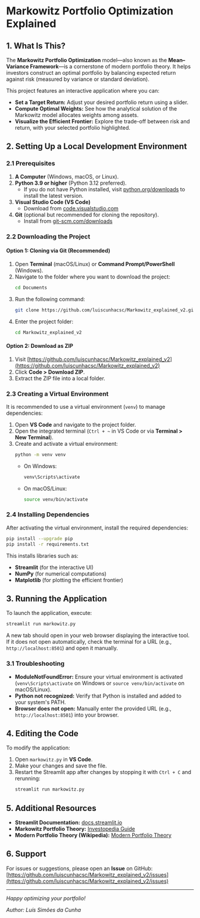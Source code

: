 # Markowitz Portfolio Optimization Explained

## 1. What Is This?

The **Markowitz Portfolio Optimization** model—also known as the **Mean–Variance Framework**—is a cornerstone of modern portfolio theory. It helps investors construct an optimal portfolio by balancing expected return against risk (measured by variance or standard deviation).

This project features an interactive application where you can:

- **Set a Target Return:** Adjust your desired portfolio return using a slider.
- **Compute Optimal Weights:** See how the analytical solution of the Markowitz model allocates weights among assets.
- **Visualize the Efficient Frontier:** Explore the trade-off between risk and return, with your selected portfolio highlighted.

## 2. Setting Up a Local Development Environment

### 2.1 Prerequisites

1. **A Computer** (Windows, macOS, or Linux).
2. **Python 3.9 or higher** (Python 3.12 preferred).  
   - If you do not have Python installed, visit [python.org/downloads](https://www.python.org/downloads/) to install the latest version.
3. **Visual Studio Code (VS Code)**  
   - Download from [code.visualstudio.com](https://code.visualstudio.com/)
4. **Git** (optional but recommended for cloning the repository).  
   - Install from [git-scm.com/downloads](https://git-scm.com/downloads)

### 2.2 Downloading the Project

#### Option 1: Cloning via Git (Recommended)

1. Open **Terminal** (macOS/Linux) or **Command Prompt/PowerShell** (Windows).
2. Navigate to the folder where you want to download the project:
   ```bash
   cd Documents
   ```
3. Run the following command:
   ```bash
   git clone https://github.com/luiscunhacsc/Markowitz_explained_v2.git
   ```
4. Enter the project folder:
   ```bash
   cd Markowitz_explained_v2
   ```

#### Option 2: Download as ZIP

1. Visit [https://github.com/luiscunhacsc/Markowitz_explained_v2](https://github.com/luiscunhacsc/Markowitz_explained_v2)
2. Click **Code > Download ZIP**.
3. Extract the ZIP file into a local folder.

### 2.3 Creating a Virtual Environment

It is recommended to use a virtual environment (`venv`) to manage dependencies:

1. Open **VS Code** and navigate to the project folder.
2. Open the integrated terminal (`Ctrl + ~` in VS Code or via **Terminal > New Terminal**).
3. Create and activate a virtual environment:
   ```bash
   python -m venv venv
   ```
   - On Windows:
     ```bash
     venv\Scripts\activate
     ```
   - On macOS/Linux:
     ```bash
     source venv/bin/activate
     ```

### 2.4 Installing Dependencies

After activating the virtual environment, install the required dependencies:

```bash
pip install --upgrade pip
pip install -r requirements.txt
```

This installs libraries such as:
- **Streamlit** (for the interactive UI)
- **NumPy** (for numerical computations)
- **Matplotlib** (for plotting the efficient frontier)

## 3. Running the Application

To launch the application, execute:

```bash
streamlit run markowitz.py
```

A new tab should open in your web browser displaying the interactive tool. If it does not open automatically, check the terminal for a URL (e.g., `http://localhost:8501`) and open it manually.

### 3.1 Troubleshooting

- **ModuleNotFoundError:** Ensure your virtual environment is activated (`venv\Scripts\activate` on Windows or `source venv/bin/activate` on macOS/Linux).
- **Python not recognized:** Verify that Python is installed and added to your system's PATH.
- **Browser does not open:** Manually enter the provided URL (e.g., `http://localhost:8501`) into your browser.

## 4. Editing the Code

To modify the application:
1. Open `markowitz.py` in **VS Code**.
2. Make your changes and save the file.
3. Restart the Streamlit app after changes by stopping it with `Ctrl + C` and rerunning:
   ```bash
   streamlit run markowitz.py
   ```

## 5. Additional Resources

- **Streamlit Documentation:** [docs.streamlit.io](https://docs.streamlit.io)
- **Markowitz Portfolio Theory:** [Investopedia Guide](https://www.investopedia.com/terms/m/modernportfoliotheory.asp)
- **Modern Portfolio Theory (Wikipedia):** [Modern Portfolio Theory](https://en.wikipedia.org/wiki/Modern_portfolio_theory)

## 6. Support

For issues or suggestions, please open an **Issue** on GitHub:  
[https://github.com/luiscunhacsc/Markowitz_explained_v2/issues](https://github.com/luiscunhacsc/Markowitz_explained_v2/issues)

---

*Happy optimizing your portfolio!*

*Author: Luís Simões da Cunha*
